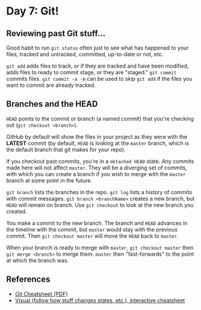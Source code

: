 # Day 7: Git!

## Reviewing past Git stuff...

Good habit to run `git status` often just to see what has happened to your files, tracked and untracked, committed, up-to-date or not, etc.

`git add` adds files to track, or if they are tracked and have been modified, adds files to ready to commit stage, or they are "staged." `git commit` commits files. `git commit -a -m` can be used to skip `git add` if the files you want to commit are already tracked.

## Branches and the HEAD

`HEAD` points to the commit or branch (a named commit) that you're checking out (`git checkout <branch>`).

GitHub by default will show the files in your project as they were with the __LATEST__ commit (by default, `HEAD` is looking at the `master` branch, which is the default branch that git makes for your repo).

If you checkout past commits, you're in a `detached HEAD` state. Any commits made here will not affect `master`. They will be a diverging set of commits, with which you can create a branch if you wish to merge with the `master` branch at some point in the future.

`git branch` lists the branches in the repo. `git log` lists a history of commits with commit messages. `git branch <branchName>` creates a new branch, but `HEAD` will remain on branch. Use `git checkout` to look at the new branch you created.

You make a commit to the new branch. The branch and `HEAD` advances in the timeline with the commit, but `master` would stay with the previous commit. Then `git checkout master` will move the `HEAD` back to `master`.

When your branch is ready to merge with `master`, `git checkout master` then `git merge <branch>` to merge them. `master` then "fast-forwards" to the point at which the branch was.

## References

* [Git Cheatsheet (PDF)](https://training.github.com/kit/downloads/github-git-cheat-sheet.pdf)
* [Visual (follow how stuff changes states, etc.), interactive cheatsheet](http://ndpsoftware.com/git-cheatsheet.html)
